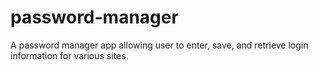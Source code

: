 # password-manager
A password manager app allowing user to enter, save, and retrieve login information for various sites.
